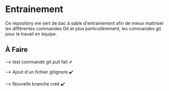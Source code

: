 # Entrainement

Ce repository me sert de bac à sable d'entrainement afin de mieux maitriser les différentes commandes Git et plus particulièrement, les commandes git pour le travail en équipe.

## À Faire

--> test commande git pull fait ✔

--> Ajout d'un fichier gitignore ✔️

--> Nouvelle branche créé ✔️
